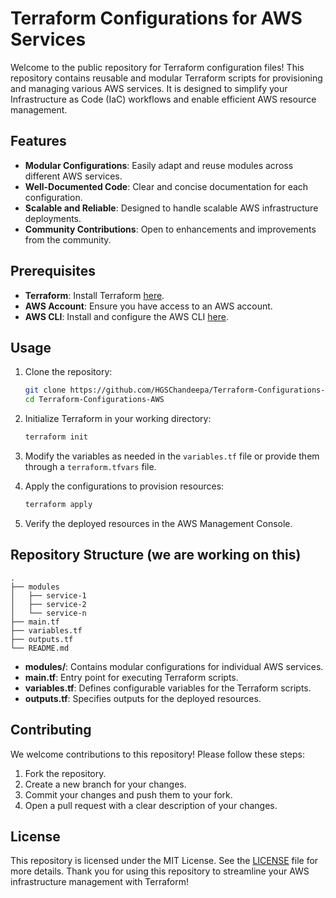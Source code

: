 # Terraform Configurations for AWS Services

Welcome to the public repository for Terraform configuration files! This repository contains reusable and modular Terraform scripts for provisioning and managing various AWS services. It is designed to simplify your Infrastructure as Code (IaC) workflows and enable efficient AWS resource management.

## Features

- **Modular Configurations**: Easily adapt and reuse modules across different AWS services.
- **Well-Documented Code**: Clear and concise documentation for each configuration.
- **Scalable and Reliable**: Designed to handle scalable AWS infrastructure deployments.
- **Community Contributions**: Open to enhancements and improvements from the community.

## Prerequisites

- **Terraform**: Install Terraform [here](https://www.terraform.io/downloads).
- **AWS Account**: Ensure you have access to an AWS account.
- **AWS CLI**: Install and configure the AWS CLI [here](https://docs.aws.amazon.com/cli/latest/userguide/install-cliv2.html).

## Usage

1. Clone the repository:
   ```bash
   git clone https://github.com/HGSChandeepa/Terraform-Configurations-AWS.git
   cd Terraform-Configurations-AWS
   ```

2. Initialize Terraform in your working directory:
   ```bash
   terraform init
   ```

3. Modify the variables as needed in the `variables.tf` file or provide them through a `terraform.tfvars` file.

4. Apply the configurations to provision resources:
   ```bash
   terraform apply
   ```

5. Verify the deployed resources in the AWS Management Console.

## Repository Structure (we are working on this)

```
.
├── modules
│   ├── service-1
│   ├── service-2
│   └── service-n
├── main.tf
├── variables.tf
├── outputs.tf
└── README.md
```

- **modules/**: Contains modular configurations for individual AWS services.
- **main.tf**: Entry point for executing Terraform scripts.
- **variables.tf**: Defines configurable variables for the Terraform scripts.
- **outputs.tf**: Specifies outputs for the deployed resources.

## Contributing

We welcome contributions to this repository! Please follow these steps:

1. Fork the repository.
2. Create a new branch for your changes.
3. Commit your changes and push them to your fork.
4. Open a pull request with a clear description of your changes.

## License

This repository is licensed under the MIT License. See the [LICENSE](LICENSE) file for more details.
Thank you for using this repository to streamline your AWS infrastructure management with Terraform!

